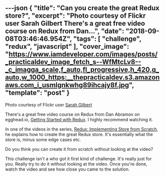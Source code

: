 ---json
{
  "title": "Can you create the great Redux store?",
  "excerpt": "Photo courtesy of Flickr user Sarah Gilbert  There's a great free video course on Redux from Dan...",
  "date": "2018-09-08T03:46:46.954Z",
  "tags": [
    "challenge",
    "redux",
    "javascript"
  ],
  "cover_image": "https://www.iamdeveloper.com/images/posts/_practicaldev_image_fetch_s--WfMtcLv8--_c_imagga_scale,f_auto,fl_progressive,h_420,q_auto,w_1000_https:__thepracticaldev.s3.amazonaws.com_i_usmlgnkwhg89ihcajy8f.jpg",
  "template": "post"
}
---

Photo courtesy of Flickr user [Sarah Gilbert](https://www.flickr.com/photos/cafemama/69563206/in/photolist-79wHC-maGRPk-aaVmku-dsJwwH-nGgqY-qNmdr2-fQa4Kw-Vp5gx6-3S2neU-21VKjz8-jjprJk-maGNAg-nh4cjW-79AYR3-dMgwX7-jjpFTo-G9cWjj-maJKfo-9xi9bg-VqjQXQ-dC2zsp-9xm7QJ-f5sGJY-aKwu3-dTaeb1-rafFD8-7EBr7A-8UzZXG-jrYjoS-8oFX1v-7cNo2Q-73aYMU-mb3dp8-6vXYTc-7Mv56E-e82EcL-stcsn-o97FuM-tcFhC-mbidcr-aAiN87-9oiboh-63a2Gn-22fx9Bn-2wzgk-2wzmt-zj5cVn-rFdx4M-2wABU-2wAqC)

There's a great free video course on Redux from Dan Abramov on egghead.io, [Getting Started with Redux](https://egghead.io/courses/getting-started-with-redux). I highly recommend watching it.

In one of the videos in the series, [Redux: Implementing Store from Scratch](https://egghead.io/lessons/react-redux-implementing-store-from-scratch), he explains how to create the great Redux store. It's essentially what the store is, minus some edge cases etc.

Do you think you can create it from scratch without looking at the video?

This challenge isn't a who got it first kind of challenge. It's really just for you. Really try to do it without looking at the video. Once you're done, watch the video and see how close you came to the solution.
